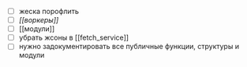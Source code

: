 - [ ] жеска порофлить
- [ ] *[[воркеры]]*
- [ ] [[модули]]
- [ ] убрать жсоны в [[fetch_service]]
- [ ] нужно задокументировать все публичные функции, структуры и модули